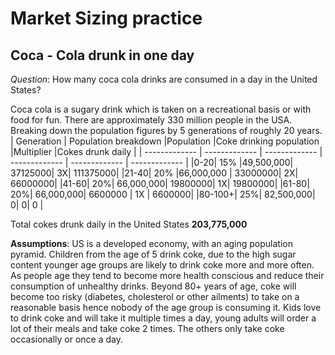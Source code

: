 # Market Sizing practice

## Coca - Cola drunk in one day

*Question*: How many coca cola drinks are consumed in a day in the United States?

Coca cola is a sugary drink which is taken on a recreational basis or with food for fun. There are approximately 330 million people in the USA.  Breaking down the population figures by 5 generations of roughly 20 years.
| Generation | Population breakdown	|Population	|Coke drinking population	|Multiplier	|Cokes drunk daily |
| ------------- | ------------- | ------------- | ------------- | ------------- | ------------- | 
|0-20|	15%	|49,500,000|	37125000|	3X|	111375000|
|21-40|	20%	|66,000,000 |	33000000|	2X|	66000000|
|41-60|	20%|	66,000,000|	19800000|	1X|	19800000|
|61-80|	20%|	66,000,000| 	6600000 |	1X |	6600000|
|80-100+|	25%|	82,500,000|	0| 0|	0 |

Total cokes drunk daily in the United States **203,775,000**

**Assumptions**:
US is a developed economy, with an aging population pyramid.
Children from the age of 5 drink coke, due to the high sugar content younger age groups are likely to drink coke more and more often. As people age they tend to become more health conscious and reduce their consumption of unhealthy drinks. Beyond 80+ years of age, coke will become too risky (diabetes, cholesterol or other ailments) to take on a reasonable basis hence nobody of the age group is consuming it.
Kids love to drink coke and will take it multiple times a day, young adults will order a lot of their meals and take coke 2 times. The others only take coke occasionally or once a day.

